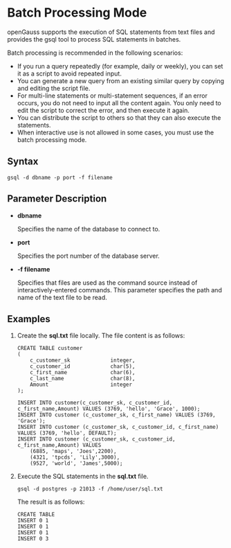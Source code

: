 # Batch Processing Mode<a name="EN-US_TOPIC_0000001255021831"></a>

openGauss supports the execution of SQL statements from text files and provides the gsql tool to process SQL statements in batches.

Batch processing is recommended in the following scenarios:

-   If you run a query repeatedly \(for example, daily or weekly\), you can set it as a script to avoid repeated input.
-   You can generate a new query from an existing similar query by copying and editing the script file.
-   For multi-line statements or multi-statement sequences, if an error occurs, you do not need to input all the content again. You only need to edit the script to correct the error, and then execute it again.
-   You can distribute the script to others so that they can also execute the statements.
-   When interactive use is not allowed in some cases, you must use the batch processing mode.

## Syntax<a name="section3644161111459"></a>

```
gsql -d dbname -p port -f filename
```

## Parameter Description<a name="section3770135115014"></a>

-   **dbname**

    Specifies the name of the database to connect to.

-   **port**

    Specifies the port number of the database server.

-   **-f filename**

    Specifies that files are used as the command source instead of interactively-entered commands. This parameter specifies the path and name of the text file to be read.


## Examples<a name="section231191615452"></a>

1.  Create the  **sql.txt**  file locally. The file content is as follows:

    ```
    CREATE TABLE customer
    (
        c_customer_sk             integer,
        c_customer_id             char(5),
        c_first_name              char(6),
        c_last_name               char(8),
        Amount                    integer
    );
    
    INSERT INTO customer(c_customer_sk, c_customer_id, c_first_name,Amount) VALUES (3769, 'hello', 'Grace', 1000);
    INSERT INTO customer (c_customer_sk, c_first_name) VALUES (3769, 'Grace');
    INSERT INTO customer (c_customer_sk, c_customer_id, c_first_name) VALUES (3769, 'hello', DEFAULT);
    INSERT INTO customer (c_customer_sk, c_customer_id, c_first_name,Amount) VALUES 
        (6885, 'maps', 'Joes',2200),
        (4321, 'tpcds', 'Lily',3000),
        (9527, 'world', 'James',5000);
    ```

2.  Execute the SQL statements in the  **sql.txt**  file.

    ```
    gsql -d postgres -p 21013 -f /home/user/sql.txt
    ```

    The result is as follows:

    ```
    CREATE TABLE
    INSERT 0 1
    INSERT 0 1
    INSERT 0 1
    INSERT 0 3
    ```


